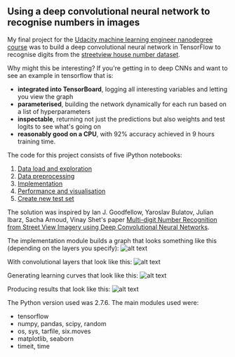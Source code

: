 ## Using a deep convolutional neural network to recognise numbers in images

My final project for the [Udacity machine learning engineer nanodegree course](https://www.udacity.com/course/machine-learning-engineer-nanodegree--nd009) was to build a deep convolutional neural network in TensorFlow to recognise digits from the [streetview house number dataset](http://ufldl.stanford.edu/housenumbers/).

Why might this be interesting? If you're getting in to deep CNNs and want to see an example in tensorflow that is:
- **integrated into TensorBoard**, logging all interesting variables and letting you view the graph
- **parameterised**, building the network dynamically for each run based on a list of hyperparameters
- **inspectable**, returning not just the predictions but also weights and test logits to see what's going on
- **reasonably good on a CPU**, with 92% accuracy achieved in 9 hours training time.

The code for this project consists of five iPython notebooks:

1. [Data load and exploration](../master/1%20Data%20load%20and%20exploration.ipynb)
1. [Data preprocessing](../master/2%20Data%20preprocessing.ipynb)
1. [Implementation](../master/3%20Implementation.ipynb)
1. [Performance and visualisation](../master/4%20Performance%20and%20visualisation.ipynb)
1. [Create new test set](../master/5%20Create%20new%20test%20set.ipynb)

The solution was inspired by Ian J. Goodfellow, Yaroslav Bulatov, Julian Ibarz, Sacha Arnoud, Vinay Shet's paper [Multi-digit Number Recognition from Street View Imagery using Deep Convolutional Neural Networks](http://static.googleusercontent.com/media/research.google.com/en//pubs/archive/42241.pdf).

The implementation module builds a graph that looks something like this (depending on the layers you specify):
![alt text](../master/Images/Tensorboard_graph.png)

With convolutional layers that look like this:
![alt text](../master/Images/Tensorboard_graph_zoom.png)

Generating learning curves that look like this:
![alt text](../master/Images/Learning_curves.png)

Producing results that look like this:
![alt text](../master/Images/results.png)

The Python version used was 2.7.6. The main modules used were: 
- tensorflow
- numpy, pandas, scipy, random
- os, sys, tarfile, six.moves
- matplotlib, seaborn
- timeit, time
